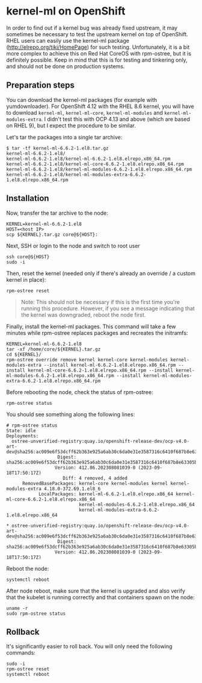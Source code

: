 # kernel-ml on OpenShift

In order to find out if a kernel bug was already fixed upstream, it may sometimes be necessary to test the upstream
kernel on top of OpenShift. RHEL users can easily use the kernel-ml package (http://elrepo.org/tiki/HomePage) for
such testing. Unfortunately, it is a bit more complex to achieve this on Red Hat CoreOS with rpm-ostree, but it is
definitely possible. Keep in mind that this is for testing and tinkering only, and should not be done on production
systems.

## Preparation steps

You can download the kernel-ml packages (for example with yumdownloader). For OpenShift 4.12 with the RHEL 8.6 kernel,
you will have to download `kernel-ml`, `kernel-ml-core`, `kernel-ml-modules` and `kernel-ml-modules-extra`. I didn't
test this with OCP 4.13 and above (which are based on RHEL 9), but I expect the procedure to be similar.

Let's tar the packages into a single tar archive:
```
$ tar -tf kernel-ml-6.6.2-1.el8.tar.gz
kernel-ml-6.6.2-1.el8/
kernel-ml-6.6.2-1.el8/kernel-ml-6.6.2-1.el8.elrepo.x86_64.rpm
kernel-ml-6.6.2-1.el8/kernel-ml-core-6.6.2-1.el8.elrepo.x86_64.rpm
kernel-ml-6.6.2-1.el8/kernel-ml-modules-6.6.2-1.el8.elrepo.x86_64.rpm
kernel-ml-6.6.2-1.el8/kernel-ml-modules-extra-6.6.2-1.el8.elrepo.x86_64.rpm
```

## Installation

Now, transfer the tar archive to the node:
```
KERNEL=kernel-ml-6.6.2-1.el8
HOST=<host IP>
scp ${KERNEL}.tar.gz core@${HOST}:
```

Next, SSH or login to the node and switch to root user
```
ssh core@${HOST}
sudo -i
```

Then, reset the kernel (needed only if there's already an override / a custom kernel in place):
```
rpm-ostree reset
```
> Note: This should not be necessary if this is the first time you're running this procedure. However, if you see a
message indicating that the kernel was downgraded, reboot the node first.

Finally, install the kernel-ml packages. This command will take a few minutes while rpm-ostree replaces packages and
recreates the initramfs:
```
KERNEL=kernel-ml-6.6.2-1.el8
tar -xf /home/core/${KERNEL}.tar.gz
cd ${KERNEL}/
rpm-ostree override remove kernel kernel-core kernel-modules kernel-modules-extra --install kernel-ml-6.6.2-1.el8.elrepo.x86_64.rpm --install kernel-ml-core-6.6.2-1.el8.elrepo.x86_64.rpm --install kernel-ml-modules-6.6.2-1.el8.elrepo.x86_64.rpm --install kernel-ml-modules-extra-6.6.2-1.el8.elrepo.x86_64.rpm
```

Before rebooting the node, check the status of rpm-ostree:
```
rpm-ostree status
```

You should see something along the following lines:
```
# rpm-ostree status
State: idle
Deployments:
  ostree-unverified-registry:quay.io/openshift-release-dev/ocp-v4.0-art-dev@sha256:ac009e6f53dcff62b363e925a6ab30c6da0e31e3587316c6410f687b8e63305b
                   Digest: sha256:ac009e6f53dcff62b363e925a6ab30c6da0e31e3587316c6410f687b8e63305b
                  Version: 412.86.202308081039-0 (2023-09-18T17:50:17Z)
                     Diff: 4 removed, 4 added
      RemovedBasePackages: kernel-core kernel-modules kernel kernel-modules-extra 4.18.0-372.69.1.el8_6
            LocalPackages: kernel-ml-6.6.2-1.el8.elrepo.x86_64 kernel-ml-core-6.6.2-1.el8.elrepo.x86_64
                           kernel-ml-modules-6.6.2-1.el8.elrepo.x86_64
                           kernel-ml-modules-extra-6.6.2-1.el8.elrepo.x86_64

* ostree-unverified-registry:quay.io/openshift-release-dev/ocp-v4.0-art-dev@sha256:ac009e6f53dcff62b363e925a6ab30c6da0e31e3587316c6410f687b8e63305b
                   Digest: sha256:ac009e6f53dcff62b363e925a6ab30c6da0e31e3587316c6410f687b8e63305b
                  Version: 412.86.202308081039-0 (2023-09-18T17:50:17Z)
```

Reboot the node:
```
systemctl reboot
```

After node reboot, make sure that the kernel is upgraded and also verify that the kubelet is running correctly and
that containers spawn on the node:
```
uname -r
sudo rpm-ostree status
```


## Rollback

It's significantly easier to roll back. You will only need the following commands:
```
sudo -i
rpm-ostree reset
systemctl reboot
```
